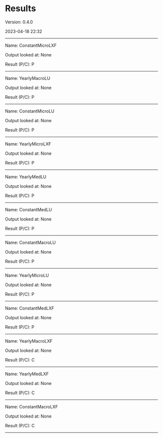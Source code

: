 # Results #

Version: 0.4.0

2023-04-18 22:32

---

Name: ConstantMicroLXF

Output looked at: None

Result (P/C): P

---

Name: YearlyMacroLU

Output looked at: None

Result (P/C): P

---

Name: ConstantMicroLU

Output looked at: None

Result (P/C): P

---

Name: YearlyMicroLXF

Output looked at: None

Result (P/C): P

---

Name: YearlyMedLU

Output looked at: None

Result (P/C): P

---

Name: ConstantMedLU

Output looked at: None

Result (P/C): P

---

Name: ConstantMacroLU

Output looked at: None

Result (P/C): P

---

Name: YearlyMicroLU

Output looked at: None

Result (P/C): P

---

Name: ConstantMedLXF

Output looked at: None

Result (P/C): P

---

Name: YearlyMacroLXF

Output looked at: None

Result (P/C): C

---

Name: YearlyMedLXF

Output looked at: None

Result (P/C): C

---

Name: ConstantMacroLXF

Output looked at: None

Result (P/C): C

---
